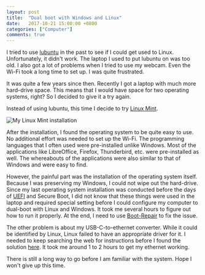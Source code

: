 ```yaml
---
layout: post
title:  "Dual boot with Windows and Linux"
date:   2017-10-21 15:00:00 +0800
categories: ["Computer"]
comments: true
---
```


I tried to use [lubuntu](http://lubuntu.net/) in the past to see if I could get used to Linux. Unfortunately, it didn't work. The laptop I used to put lubuntu on was too old. I also got a lot of problems when I tried to use my webcam. Even the Wi-Fi took a long time to set up. I was quite frustrated.

It was quite a few years since then. Recently I got a laptop with much more hard-drive space. This means that I would have space for two operating systems, right? So I decided to give it a try again.

Instead of using lubuntu, this time I decide to try [Linux Mint](https://linuxmint.com/).

![](../../../../raw_img/Computer/LinuxDualBoot.png "My Linux Mint installation")

After the installation, I found the operating system to be quite easy to use. No additional effort was needed to set up the Wi-Fi. The programming languages that I often used were pre-installed unlike Windows. Most of the applications like LibreOffice, Firefox, Thunderbird, etc. were pre-installed as well. The whereabouts of the applications were also similar to that of Windows and were easy to find.

However, the painful part was the installation of the operating system itself. Because I was preserving my Windows, I could not wipe out the hard-drive. Since my last operating system installation was conducted before the days of [UEFI](https://en.wikipedia.org/wiki/Unified_Extensible_Firmware_Interface) and Secure Boot, I did not know that these things were used in the laptop and required special setting before I could configure my computer to dual-boot with Linux and Windows. It took me several hours to figure out how to run it properly. At the end, I need to use [Boot-Repair](https://help.ubuntu.com/community/Boot-Repair) to fix the issue.

The other problem is about my USB-C-to-ethernet converter. While it could be identified by Linux, Linux failed to have an appropriate driver for it. I needed to keep searching the web for instructions before I found the solution [here](https://chentiangemalc.wordpress.com/2012/10/22/case-of-the-broken-linux-driver-lenovo-usb-2-0-ethernet-10100-dongle/). It took me around 1 to 2 hours to get my ethernet working.

There is still a long way to go before I am familiar with the system. Hope I won't give up this time.
